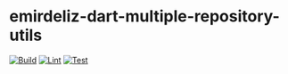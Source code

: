 # emirdeliz-dart-multiple-repository-utils

[![Build](https://github.com/emirdeliz/emirdeliz-dart-multiple-repository-utils/actions/workflows/build.yml/badge.svg)](https://github.com/emirdeliz/emirdeliz-dart-multiple-repository-utils/actions/workflows/build.yml)
[![Lint](https://github.com/emirdeliz/emirdeliz-dart-multiple-repository-utils/actions/workflows/lint.yml/badge.svg)](https://github.com/emirdeliz/emirdeliz-dart-multiple-repository-utils/actions/workflows/lint.yml)
[![Test](https://github.com/emirdeliz/emirdeliz-dart-multiple-repository-utils/actions/workflows/test.yml/badge.svg)](https://github.com/emirdeliz/emirdeliz-dart-multiple-repository-utils/actions/workflows/test.yml)
